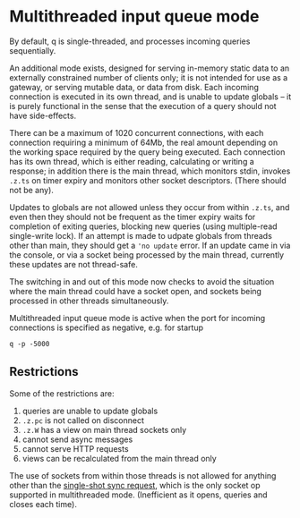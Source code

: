 # Multithreaded input queue mode

By default, q is single-threaded, and processes incoming queries sequentially.

An additional mode exists, designed for serving in-memory static data to an externally constrained number of clients only; it is not intended for use as a gateway, or serving mutable data, or data from disk. Each incoming connection is executed in its own thread, and is unable to update globals – it is purely functional in the sense that the execution of a query should not have side-effects.

There can be a maximum of 1020 concurrent connections, with each connection requiring a minimum of 64Mb, the real amount depending on the working space required by the query being executed. Each connection has its own thread, which is either reading, calculating or writing a response; in addition there is the main thread, which monitors stdin, invokes `.z.ts` on timer expiry and monitors other socket descriptors. (There should not be any). 

Updates to globals are not allowed unless they occur from within `.z.ts`, and even then they should not be frequent as the timer expiry waits for completion of exiting queries, blocking new queries (using multiple-read single-write lock). If an attempt is made to udpate globals from threads other than main, they should get a `'no update` error. If an update came in via the console, or via a socket being processed by the main thread, currently these updates are not thread-safe.

The switching in and out of this mode now checks to avoid the situation where the main thread could have a socket open, and sockets being processed in other threads simultaneously.

Multithreaded input queue mode is active when the port for incoming connections is specified as negative, e.g. for startup
```bash
q -p -5000
```


## Restrictions

Some of the restrictions are:

1.  queries are unable to update globals
2.  `.z.pc` is not called on disconnect
3.  `.z.W` has a view on main thread sockets only
4.  cannot send async messages
5.  cannot serve HTTP requests
6.  views can be recalculated from the main thread only

The use of sockets from within those threads is not allowed for anything other than the [single-shot sync request](/ref/filewords/#hopen), which is the only socket op supported in multithreaded mode. (Inefficient as it opens, queries and closes each time).